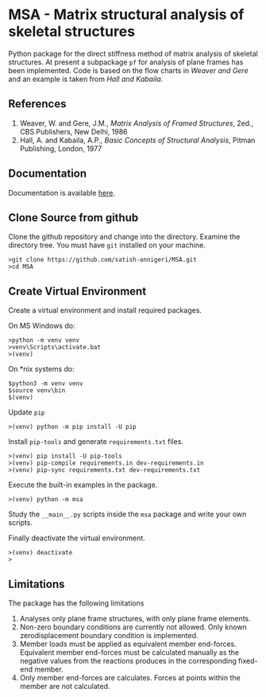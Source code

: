 # MSA - Matrix structural analysis of skeletal structures

Python package for the direct stiffness method of matrix analysis of skeletal structures. At present a subpackage `pf` for analysis of plane frames has been implemented. Code is based on the flow charts in *Weaver and Gere* and an example is taken from *Hall and Kabaila*.

## References
1. Weaver, W. and Gere, J.M., *Matrix Analysis of Framed Structures*, 2ed., CBS Publishers, New Delhi, 1986
2. Hall, A. and Kabaila, A.P., *Basic Concepts of Structural Analysis*, Pitman Publishing, London, 1977

## Documentation
Documentation is available [here](https://satish-annigeri.github.io/MSA/).


## Clone Source from github
Clone the github repository and change into the directory. Examine the directory tree. You must have `git` installed on your machine.
```console
>git clone https://github.com/satish-annigeri/MSA.git
>cd MSA
```

## Create Virtual Environment
Create a virtual environment and install required packages.

On MS Windows do:
```console
>python -m venv venv
>venv\Scripts\activate.bat
>(venv)
```

On *nix systems do:
```console
$python3 -m venv venv
$source venv\bin
$(venv)
```

Update `pip`
```console
>(venv) python -m pip install -U pip
```

Install `pip-tools` and generate `requirements.txt` files.
```console
>(venv) pip install -U pip-tools
>(venv) pip-compile requirements.in dev-requirements.in
>(venv) pip-sync requirements.txt dev-requirements.txt
```

Execute the built-in examples in the package.
```console
>(venv) python -m msa
```

Study the `__main__.py` scripts inside the `msa` package and write your own scripts.

Finally deactivate the virtual environment.
```console
>(venv) deactivate
>
```

## Limitations
The package has the following limitations

1. Analyses only plane frame structures, with only plane frame elements.
2. Non-zero boundary conditions are currently not allowed. Only known zerodisplacement boundary condition is implemented.
3. Member loads must be applied as equivalent member end-forces. Equivalent member end-forces must be calculated manually as the negative values from the reactions produces in the corresponding fixed-end member.
4. Only member end-forces are calculates. Forces at points within the member are not calculated.